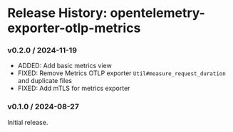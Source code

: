 # Release History: opentelemetry-exporter-otlp-metrics

### v0.2.0 / 2024-11-19

* ADDED: Add basic metrics view
* FIXED: Remove Metrics OTLP exporter `Util#measure_request_duration` and duplicate files
* FIXED: Add mTLS for metrics exporter

### v0.1.0 / 2024-08-27

Initial release.

